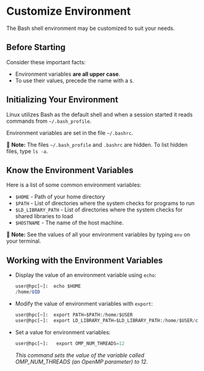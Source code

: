 # Customize Environment

The Bash shell environment may be customized to suit your needs.

## Before Starting

Consider these important facts:

* Environment variables **are all upper case**.
* To use their values, precede the name with a `$`.

## Initializing Your Environment

Linux utilizes Bash as the default shell and when a session started it reads commands from `~/.bash_profile`.

Environment variables are set in the file `~/.bashrc`.

📝 **Note:** The files `~/.bash_profile` and `.bashrc` are hidden. To list hidden files, type `ls -a`.

## Know the Environment Variables

Here is a list of some common environment variables:

* `$HOME` - Path of your home directory
* `$PATH` - List of directories where the system checks for programs to run
* `$LD_LIBRARY_PATH` - List of directories where the system checks for shared libraries to load
* `$HOSTNAME` - The name of the host machine.

📝 **Note:** See the values of all your environment variables by typing `env` on your terminal.

## Working with the Environment Variables

* Display the value of an environment variable using `echo`:

  ```sql
  user@hpc[~]:  echo $HOME
  /home/UID
  ```

* Modify the value of environment variables with `export`:

  ```sql
  user@hpc[~]:  export PATH=$PATH:/home/$USER
  user@hpc[~]:  export LD_LIBRARY_PATH=$LD_LIBRARY_PATH:/home/$USER/custom_lib_directory
  ```

* Set a value for environment variables:

  ```sql
  user@hpc[~]:   export OMP_NUM_THREADS=12
  ```

  _This command sets the value of the variable called OMP\_NUM\_THREADS \(an OpenMP parameter\) to 12._

